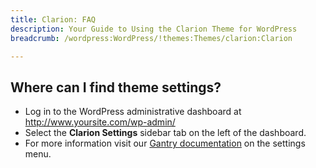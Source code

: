 ```yaml
---
title: Clarion: FAQ
description: Your Guide to Using the Clarion Theme for WordPress
breadcrumb: /wordpress:WordPress/!themes:Themes/clarion:Clarion

---
```


Where can I find theme settings?
-----
* Log in to the WordPress administrative dashboard at http://www.yoursite.com/wp-admin/
* Select the **Clarion Settings** sidebar tab on the left of the dashboard.
* For more information visit our [Gantry documentation][gantry] on the settings menu.

[gantry]: http://gantry-framework.org/documentation/wordpress/configure/